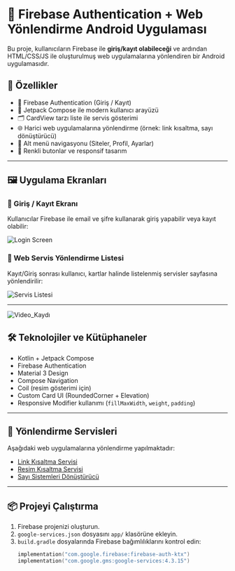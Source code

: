 # 🚀 Firebase Authentication + Web Yönlendirme Android Uygulaması

Bu proje, kullanıcıların Firebase ile **giriş/kayıt olabileceği** ve ardından HTML/CSS/JS ile oluşturulmuş web uygulamalarına yönlendiren bir Android uygulamasıdır.

## 🧩 Özellikler

- 🔐 Firebase Authentication (Giriş / Kayıt)
- 📲 Jetpack Compose ile modern kullanıcı arayüzü
- 🗂️ CardView tarzı liste ile servis gösterimi
- 🌐 Harici web uygulamalarına yönlendirme (örnek: link kısaltma, sayı dönüştürücü)
- 🧭 Alt menü navigasyonu (Siteler, Profil, Ayarlar)
- 🎨 Renkli butonlar ve responsif tasarım

---

## 🖼️ Uygulama Ekranları

### 🔐 Giriş / Kayıt Ekranı

Kullanıcılar Firebase ile email ve şifre kullanarak giriş yapabilir veya kayıt olabilir:

![Login Screen](https://resimlink.rf.gd/i/Y4k9SA.png)

### 🧾 Web Servis Yönlendirme Listesi

Kayıt/Giriş sonrası kullanıcı, kartlar halinde listelenmiş servisler sayfasına yönlendirilir:

![Servis Listesi](https://resimlink.rf.gd/i/p7HFEV.png)

---
![Video_Kaydı]()
## 🛠️ Teknolojiler ve Kütüphaneler

- Kotlin + Jetpack Compose
- Firebase Authentication
- Material 3 Design
- Compose Navigation
- Coil (resim gösterimi için)
- Custom Card UI (RoundedCorner + Elevation)
- Responsive Modifier kullanımı (`fillMaxWidth`, `weight`, `padding`)

---

## 🔗 Yönlendirme Servisleri

Aşağıdaki web uygulamalarına yönlendirme yapılmaktadır:

- [Link Kısaltma Servisi](https://trlink.rf.gd)
- [Resim Kısaltma Servisi](https://resimlink.rf.gd)
- [Sayı Sistemleri Dönüştürücü](https://b2d.rf.gd)

---

## 📦 Projeyi Çalıştırma

1. Firebase projenizi oluşturun.
2. `google-services.json` dosyasını `app/` klasörüne ekleyin.
3. `build.gradle` dosyalarında Firebase bağımlılıklarını kontrol edin:
   ```kotlin
   implementation("com.google.firebase:firebase-auth-ktx")
   implementation("com.google.gms:google-services:4.3.15")
